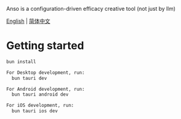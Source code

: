 Anso is a configuration-driven efficacy creative tool (not just by llm)

<!-- language -->

[English](README.md) | [简体中文](README_zh-CN.md)


# Getting started

``` bash
bun install

For Desktop development, run:
  bun tauri dev

For Android development, run:
  bun tauri android dev

For iOS development, run:
  bun tauri ios dev
```
